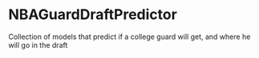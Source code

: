 # NBAGuardDraftPredictor
Collection of models that predict if a college guard will get, and where he will go in the draft
